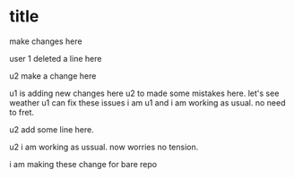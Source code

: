 # title
make changes here

user 1 deleted a line here

u2 make a change here

u1 is adding new changes here
u2 to made some mistakes here. 
   let's see weather u1 can fix these issues
i am u1 and i am working as usual. no need to fret.

u2 add some line here.

u2 i am working as ussual. now worries no tension.

i am making these change for bare repo
